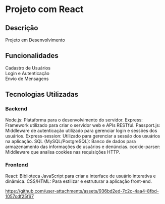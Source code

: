 # Projeto com React
## Descrição
Projeto em Desenvolvimento

## Funcionalidades
Cadastro de Usuários<br>
Login e Autenticação<br>
Envio de Mensagens<br>

## Tecnologias Utilizadas

### Backend
Node.js: Plataforma para o desenvolvimento do servidor.
Express: Framework utilizado para criar o servidor web e APIs RESTful.
Passport.js: Middleware de autenticação utilizado para gerenciar login e sessões dos usuários.
Express-session: Utilizado para gerenciar a sessão dos usuários na aplicação.
SQL (MySQL/PostgreSQL): Banco de dados para armazenamento das informações de usuários e denúncias.
cookie-parser: Middleware que analisa cookies nas requisições HTTP.
### Frontend
React: Biblioteca JavaScript para criar a interface de usuário interativa e dinâmica.
CSS/HTML: Para estilizar e estruturar a aplicação front-end.


https://github.com/user-attachments/assets/936bd2ed-7c2c-4aa4-8fbd-1057cdf25f67


